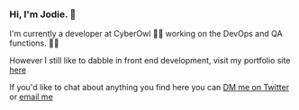 ### Hi, I'm Jodie. 🌻

I'm currently a developer at CyberOwl 👩‍💻 working on the DevOps and QA functions. 🤖🦉

However I still like to dabble in front end development, visit my portfolio site [here](www.jodieneville.co.uk)

If you'd like to chat about anything you find here you can [DM me on Twitter](https://twitter.com/JodieNeville) or [email me](mailto:jlneville92@gmail.com)

<!--
**nevillejodie/nevillejodie** is a ✨ _special_ ✨ repository because its `README.md` (this file) appears on your GitHub profile.

Here are some ideas to get you started:

- 🔭 I’m currently working on ...
- 🌱 I’m currently learning ...
- 👯 I’m looking to collaborate on ...
- 🤔 I’m looking for help with ...
- 💬 Ask me about ...
- 📫 How to reach me: ...
- 😄 Pronouns: ...
- ⚡ Fun fact: ...
-->
